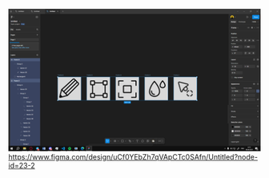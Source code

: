 ![Скріншот](image/Снимок%20экрана%20(1532).png)  
https://www.figma.com/design/uCf0YEbZh7qVApCTc0SAfn/Untitled?node-id=23-2
